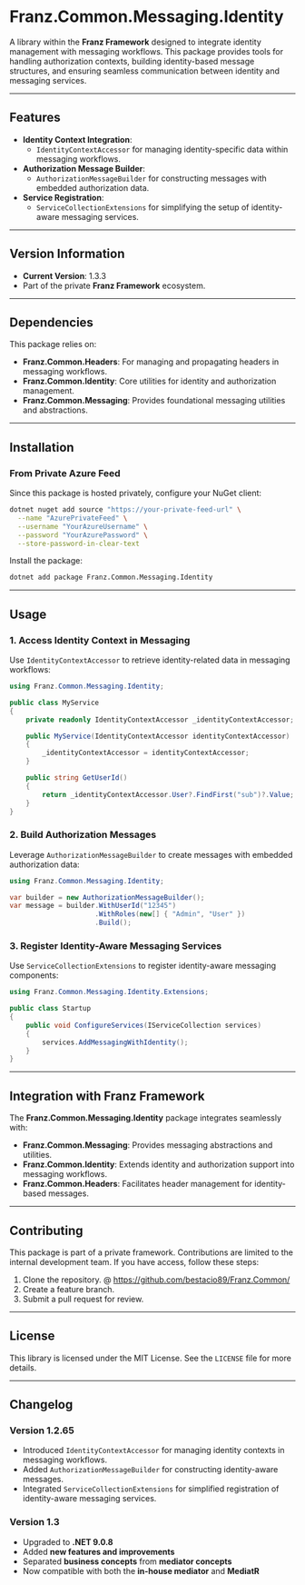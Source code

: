 ﻿# **Franz.Common.Messaging.Identity**

A library within the **Franz Framework** designed to integrate identity management with messaging workflows. This package provides tools for handling authorization contexts, building identity-based message structures, and ensuring seamless communication between identity and messaging services.

---

## **Features**

- **Identity Context Integration**:
  - `IdentityContextAccessor` for managing identity-specific data within messaging workflows.
- **Authorization Message Builder**:
  - `AuthorizationMessageBuilder` for constructing messages with embedded authorization data.
- **Service Registration**:
  - `ServiceCollectionExtensions` for simplifying the setup of identity-aware messaging services.

---

## **Version Information**

- **Current Version**: 1.3.3
- Part of the private **Franz Framework** ecosystem.

---

## **Dependencies**

This package relies on:
- **Franz.Common.Headers**: For managing and propagating headers in messaging workflows.
- **Franz.Common.Identity**: Core utilities for identity and authorization management.
- **Franz.Common.Messaging**: Provides foundational messaging utilities and abstractions.

---

## **Installation**

### **From Private Azure Feed**
Since this package is hosted privately, configure your NuGet client:

```bash
dotnet nuget add source "https://your-private-feed-url" \
  --name "AzurePrivateFeed" \
  --username "YourAzureUsername" \
  --password "YourAzurePassword" \
  --store-password-in-clear-text
```

Install the package:

```bash
dotnet add package Franz.Common.Messaging.Identity  
```

---

## **Usage**

### **1. Access Identity Context in Messaging**

Use `IdentityContextAccessor` to retrieve identity-related data in messaging workflows:

```csharp
using Franz.Common.Messaging.Identity;

public class MyService
{
    private readonly IdentityContextAccessor _identityContextAccessor;

    public MyService(IdentityContextAccessor identityContextAccessor)
    {
        _identityContextAccessor = identityContextAccessor;
    }

    public string GetUserId()
    {
        return _identityContextAccessor.User?.FindFirst("sub")?.Value;
    }
}
```

### **2. Build Authorization Messages**

Leverage `AuthorizationMessageBuilder` to create messages with embedded authorization data:

```csharp
using Franz.Common.Messaging.Identity;

var builder = new AuthorizationMessageBuilder();
var message = builder.WithUserId("12345")
                     .WithRoles(new[] { "Admin", "User" })
                     .Build();
```

### **3. Register Identity-Aware Messaging Services**

Use `ServiceCollectionExtensions` to register identity-aware messaging components:

```csharp
using Franz.Common.Messaging.Identity.Extensions;

public class Startup
{
    public void ConfigureServices(IServiceCollection services)
    {
        services.AddMessagingWithIdentity();
    }
}
```

---

## **Integration with Franz Framework**

The **Franz.Common.Messaging.Identity** package integrates seamlessly with:
- **Franz.Common.Messaging**: Provides messaging abstractions and utilities.
- **Franz.Common.Identity**: Extends identity and authorization support into messaging workflows.
- **Franz.Common.Headers**: Facilitates header management for identity-based messages.

---

## **Contributing**

This package is part of a private framework. Contributions are limited to the internal development team. If you have access, follow these steps:
1. Clone the repository. @ https://github.com/bestacio89/Franz.Common/
2. Create a feature branch.
3. Submit a pull request for review.

---

## **License**

This library is licensed under the MIT License. See the `LICENSE` file for more details.

---

## **Changelog**

### Version 1.2.65
- Introduced `IdentityContextAccessor` for managing identity contexts in messaging workflows.
- Added `AuthorizationMessageBuilder` for constructing identity-aware messages.
- Integrated `ServiceCollectionExtensions` for simplified registration of identity-aware messaging services.


### Version 1.3
- Upgraded to **.NET 9.0.8**
- Added **new features and improvements**
- Separated **business concepts** from **mediator concepts**
- Now compatible with both the **in-house mediator** and **MediatR**